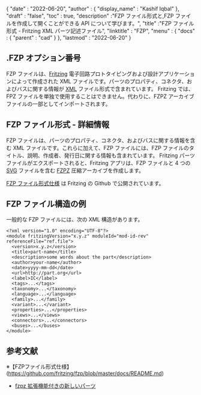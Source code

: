 {
  "date" : "2022-06-20",
  "author" : {
    "display_name" : "Kashif Iqbal"
},
  "draft" : "false",
  "toc" : true,
  "description" :"FZP ファイル形式と,FZP ファイルを作成して開くことができる API について学びます。",
  "title" :"FZP ファイル形式 - Fritzing XML パーツ記述ファイル",
  "linktitle" : "FZP",
  "menu" : {
    "docs" : {
      "parent" : "cad"
}
},
  "lastmod" : "2022-06-20"
}

## .FZP オプション番号

FZP ファイルは、[Fritzing](https://fritzing.org/) 電子回路プロトタイピングおよび設計アプリケーションによって作成された XML ファイルです。パーツのプロパティ、コネクタ、およびバスに関する情報が [XML](/web/xml/) ファイル形式で含まれています。 Fritzing では、FPZ ファイルを単独で使用することはできません。代わりに、FZPZ アーカイブ ファイルの一部としてインポートされます。

## FZP ファイル形式 - 詳細情報

FZP ファイルは、パーツのプロパティ、コネクタ、およびバスに関する情報を含む XML ファイルです。これらに加えて、FZP ファイルには、FZP ファイルのタイトル、説明、作成者、発行日に関する情報も含まれています。 Fritzing パーツ ファイルがエクスポートされると、Fritzing アプリは、FZP ファイルと 4 つの [SVG](/page-description-language/svg/) ファイルを含む [FZPZ](/compression/fzpz/) 圧縮アーカイブを作成します。

[FZP ファイル形式仕様](https://github.com/fritzing/fzp/blob/master/docs/README.md) は Fritzing の Github で公開されています。

## FZP ファイル構造の例

一般的な FZP ファイルには、次の XML 構造があります。

```
<?xml version="1.0" encoding="UTF-8"?>
<module fritzingVersion="x.y.z" moduleId="mod-id-rev" referenceFile="ref.file">
  <version>x.y.z</version>
  <title>part-name</title>
  <description>some words about the part</description>
  <author>your-name</author>
  <date>yyyy-mm-dd</date>
  <url>http://part.org</url>
  <label>IC</label>
  <tags>...</tags>
  <taxonomy>...</taxonomy>
  <language>...</language>
  <family>...</family>
  <variant>...</variant>
  <properties>...</properties>
  <views>...</views>
  <connectors>...</connectors>
  <buses>...</buses>
</module>
```
## 参考文献

※【FZPファイル形式仕様】(https://github.com/fritzing/fzp/blob/master/docs/README.md)
* [fzpz 拡張機能付きの新しいパーツ](https://forum.fritzing.org/t/new-parts-with-fzpz-extension/8007/2)

